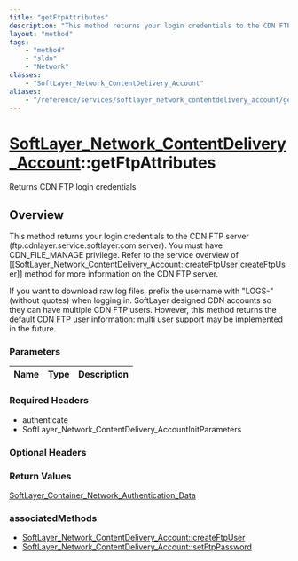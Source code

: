 ```yaml
---
title: "getFtpAttributes"
description: "This method returns your login credentials to the CDN FTP server (ftp.cdnlayer.service.softlayer.com server). You must h... "
layout: "method"
tags:
    - "method"
    - "sldn"
    - "Network"
classes:
    - "SoftLayer_Network_ContentDelivery_Account"
aliases:
    - "/reference/services/softlayer_network_contentdelivery_account/getFtpAttributes"
---
```

# [SoftLayer_Network_ContentDelivery_Account](/reference/services/SoftLayer_Network_ContentDelivery_Account)::getFtpAttributes

Returns CDN FTP login credentials


## Overview 
This method returns your login credentials to the CDN FTP server (ftp.cdnlayer.service.softlayer.com server). You must have CDN_FILE_MANAGE privilege. Refer to the service overview of [[SoftLayer_Network_ContentDelivery_Account::createFtpUser|createFtpUser]] method for more information on the CDN FTP server. 

If you want to download raw log files, prefix the username with "LOGS-" (without quotes) when logging in. SoftLayer designed CDN accounts so they can have multiple CDN FTP users. However, this method returns the default CDN FTP user information: multi user support may be implemented in the future. 

### Parameters 
|Name | Type | Description |
| --- | --- | --- |


### Required Headers
* authenticate
* SoftLayer_Network_ContentDelivery_AccountInitParameters

### Optional Headers

### Return Values
<a href='/reference/datatypes/SoftLayer_Container_Network_Authentication_Data'>SoftLayer_Container_Network_Authentication_Data </a>


### associatedMethods

*  [SoftLayer_Network_ContentDelivery_Account::createFtpUser](/reference/services/SoftLayer_Network_ContentDelivery_Account/createFtpUser )
*  [SoftLayer_Network_ContentDelivery_Account::setFtpPassword](/reference/services/SoftLayer_Network_ContentDelivery_Account/setFtpPassword )

